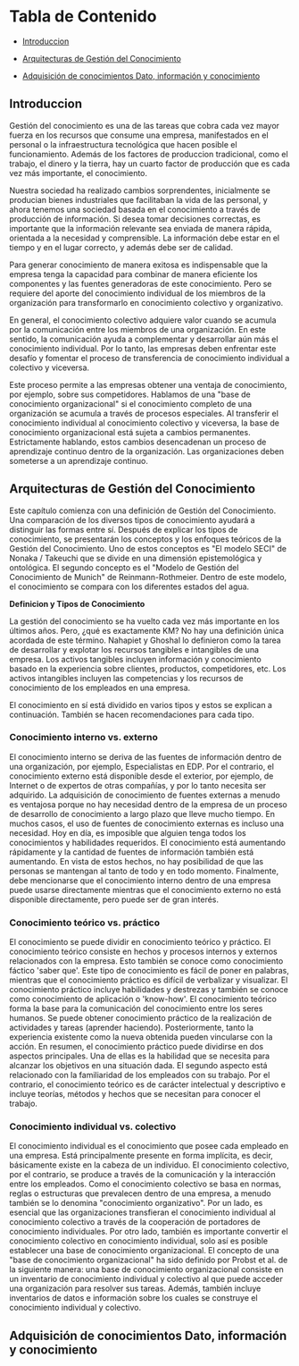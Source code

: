 <!-- START doctoc generated TOC please keep comment here to allow auto update -->
<!-- DON'T EDIT THIS SECTION, INSTEAD RE-RUN doctoc TO UPDATE -->

# Tabla de Contenido

- [Introduccion](##Introduccion)


- [Arquitecturas de Gestión del Conocimiento](##Arquitecturas-de-Gestión-del-Conocimiento)


- [Adquisición de conocimientos Dato, información y conocimiento](##Adquisición-de-conocimientos-Dato,-información-y-conocimiento)

<!-- END doctoc generated TOC please keep comment here to allow auto update -->

## Introduccion

Gestión del conocimiento es una de las tareas que cobra cada vez mayor fuerza en los recursos que consume una empresa, manifestados en el personal o la infraestructura tecnológica que hacen posible el funcionamiento. Además de los factores de produccion tradicional, como el trabajo, el dinero y la tierra, hay un cuarto factor de producción que es cada vez más importante, el conocimiento.

Nuestra sociedad ha realizado cambios sorprendentes, inicialmente se producian bienes industriales que facilitaban la vida de las personal, y ahora tenemos una sociedad basada en el conocimiento a través de producción de información. Si desea tomar decisiones correctas, es importante que la información relevante sea enviada de manera rápida, orientada a la necesidad y comprensible. La información debe estar en el tiempo y en el lugar correcto, y además debe ser de calidad. 

Para generar conocimiento de manera exitosa es indispensable que la empresa tenga la capacidad para combinar de manera eficiente los componentes y las fuentes generadoras de este conocimiento. Pero se requiere del aporte del conocimiento individual de los miembros de la organización para transformarlo en conocimiento colectivo y organizativo.

En general, el conocimiento colectivo adquiere valor cuando se acumula por la comunicación entre los miembros de una organización. En este sentido, la comunicación ayuda a complementar y desarrollar aún más el conocimiento individual. Por lo tanto, las empresas deben enfrentar este desafío y fomentar el proceso de transferencia de conocimiento individual a colectivo y viceversa.

Este proceso permite a las empresas obtener una ventaja de conocimiento, por ejemplo, sobre sus competidores. Hablamos de una "base de conocimiento organizacional" si el conocimiento completo de una organización se acumula a través de procesos especiales. Al transferir el conocimiento individual al conocimiento colectivo y viceversa, la base de conocimiento organizacional está sujeta a cambios permanentes. Estrictamente hablando, estos cambios desencadenan un proceso de aprendizaje continuo dentro de la organización. Las organizaciones deben someterse a un aprendizaje continuo.

<!---
Objetivo de la Investigacion

La conciencia de las empresas sobre la necesidad de compartir información y conocimiento es de vital importancia. Por un lado, la gestión del conocimiento requiere ayudas tales como tecnologías avanzadas y herramientas inteligentes que hacen que el conocimiento sea organizable y manejable. Por otro lado, la gestión interna del conocimiento está directamente asociada con la cultura corporativa de una organización. El conocimiento es una propiedad personal y, por lo tanto, está estrechamente vinculado a las personas que lo poseen. Las empresas deben comprender que el conocimiento de su personal es un capital intelectual valioso, un valor agregado que deben poner en el centro de sus actividades. La gestión del conocimiento no es exclusivamente un tema para grupos grandes y muchos. Especialmente las PYME (pequeñas y medianas empresas) deben confiar en la transferencia y reutilización sistemáticas de los conocimientos existentes para sobrevivir en un entorno económico en rápida evolución.

Por este motivo, el presente libro investiga la gestión del conocimiento en pymes. Si bien el buen servicio al cliente es su factor más importante, las PYME tienen grandes dificultades para gestionar el conocimiento de, para y sobre el cliente. Por lo tanto, el vínculo entre el conocimiento y la relación con el cliente y el impacto de compartir el conocimiento se examinarán en un estudio de caso. La siguiente hipótesis ha sido formulada y necesita ser verificada:

_La gestión del conocimiento es crucial para mejorar la relación con el cliente._

i) Para validar esta hipótesis, se examinará si existe una demanda de conocimiento y de dónde proviene el conocimiento relevante. ¿Hay una fuente interna disponible o la empresa depende de fuentes externas?

ii) El conocimiento existente y el conocimiento proporcionado se evaluarán con respecto a la cantidad y la calidad. También se verificará si los datos requeridos están disponibles sin solicitar o si están disponibles bajo demanda.

iii) Además, se explorará si existe una correlación entre la disponibilidad y la dependencia del conocimiento que puede conducir a una mejor relación con el cliente.

Esto significa que el primer enfoque de la encuesta es la provisión y el intercambio de conocimientos y datos de clientes. El segundo punto focal es la medida en que los empleados de la empresa dependen de estos datos.

## Desde la gestión del conocimiento a la gestión de la relación con el cliente: piramide de la conciencia de la gestion del conocimiento, espiral de vida de datos del cliente de 5 pasos, ciclo de mejora de la relación con el cliente y SIS

### Pirámide de la conciencia de la gestión del conocimiento (PKMA) 

¿Cómo deben las empresas manejar la Gestión del Conocimiento si no tienen o tienen pocos puntos de contacto hasta ahora?

En el entorno empresarial actual, es de vital importancia para las empresas tener conocimiento de, para y sobre sus clientes. Si una empresa tiene poca o ninguna experiencia con la gestión del conocimiento, es útil seguir el enfoque de 4 pasos que se describe a continuación: la "Pirámide de la conciencia de la gestión del conocimiento" (PKMA).

1. Analizar la situación actual del conocimiento en la empresa (por ejemplo, mediante un cuestionario).

2. Concienciar sobre las necesidades / beneficios (observe de cerca los errores cometidos en el pasado en relación con la gestión del conocimiento).

3. Establezca un plan e implemente acciones (por ejemplo, introduciendo una base de datos de conocimiento o capacitación regular).

4. Compartir y multiplicar la información relevante (haciendo un uso práctico de la base de datos).

Fig. 1.1 Pyramid of Knowledge Management Awareness (PKMA). ‘Pyramid of Knowledge Management Awareness (PKMA)’ by Wilde.

En este modelo, el siguiente nivel superior solo se puede alcanzar si el nivel anterior se completó con éxito.

Es crucial organizar el conocimiento disponible (conocimiento proveniente de los clientes, los proveedores y los empleados de la empresa) y aprender de los errores pasados. Pero es aún más importante compartir y multiplicar este conocimiento para obtener un "valor agregado". El capital intelectual de una empresa es un activo intangible de alto valor y clave para su éxito a largo plazo.

### Espiral de datos del cliente de 5 pasos (CDLS de 5 pasos)

¿Cómo deberían las empresas mejorar la calidad de su base de datos de conocimiento existente?

Las pymes deben pasar por un proceso de aprendizaje continuo. No es suficiente simplemente crear una herramienta de este tipo, esta herramienta también debe "cobrar vida". Las empresas con una herramienta existente a menudo se enfrentan a la mala calidad de los datos. Es necesario seleccionar cuidadosamente la información relevante. Pero, ¿cómo pueden identificarse los datos relevantes? El siguiente enfoque, denominado '5-Step CDLS' (Espiral de datos del cliente de 5 pasos), es un concepto que puede ayudar a mejorar una herramienta establecida de CRM / CKM.

1. Averigüe qué datos se necesitan.
2. Decida en qué medida se necesitan estos datos.
3. Decida si la información está o estará disponible internamente o si debe obtenerse de proveedores externos.
4. Dar prioridad a la necesidad de mantenimiento de datos, respectivamente, la necesidad de aplicaciones adicionales.
5. Inicie la implementación de funciones adicionales, respectivamente, actualice / optimice los datos existentes.

Fig. 1.2 5-Step Customer Data Life Spiral (5-Step CDLS)

Es muy importante involucrar al personal en este proceso. De esta manera, los empleados desarrollarán un sentido de ser parte de este proceso y lograrán una mayor comprensión de su necesidad. La implementación práctica de la herramienta requiere medidas concretas. Es útil establecer conceptos, por ej. (i) un concepto de autorización (quién tiene acceso a qué datos), (ii) un concepto de actualización (quién llena los datos y quién es responsable de la actualización), (iii) un concepto de organización de contenido (¿Cómo se puede manejar la información y mejorar la calidad?). En resumen, la herramienta existente con su masa de información no estructurada debe hacerse más eficiente.


### Ciclo de mejora de la relación con el cliente (CRI-C)

¿Cómo puede la gestión del conocimiento ayudar a mejorar la relación con el cliente?

Antes de que una empresa pueda pasar por un proceso de aprendizaje orientado al cliente, debe enfrentar el desafío de un proceso de aprendizaje interno. Para garantizar un alto nivel de servicio y una relación óptima con el cliente, las compañías deben considerar el siguiente enfoque consistente de 7 pasos que, en el futuro, puede llegar a ser conocido bajo el nombre de 'Ciclo de mejora de la relación con el cliente' o 'CRI-C' (Fig. 1.3).

1. Acumular los datos dentro de la empresa.
2. Categorizar la información recopilada.
3. Hacer que este conocimiento esté disponible para los usuarios de la empresa.
4. Intercambiar la información entre el personal.
5. Contextualizar el conocimiento relevante y ponerlo a disposición de los clientes.
6. Actualizar / optimizar constantemente la información.
7. Complementar el conocimiento mediante una plataforma de base de datos.

Fig. 1.3 Customer Relationship Improvement Cycle (CRI-C). ‘Customer Relationship Improvement Cycle (CRI-C)’ by Wilde.

Con la ayuda de este modelo y en un ambiente de confianza mutua, es posible (i) desarrollar productos conjuntamente con el cliente, (ii) acelerar el proceso de innovación, (iii) reaccionar más rápido a las demandas cambiantes y (iv) ganar ventaja competitiva. Al final del día, el objetivo final de cada empresa es BENEFICIAR! Entonces: Cuanto mejor sea la relación con el cliente, mayor será la ganancia.

### Sensibilización - Mejora - Compartir (SIS)

La conclusión de estas preguntas es el siguiente enfoque para la gestión de la relación con el cliente

Al emprender el proyecto de mejorar la gestión de la relación con el cliente de una empresa, es importante tener un enfoque conceptual claro. Esto se puede hacer en base al ‘Modelo SIS’ (Sensibilización - Mejora - Compartir). Cada paso de este modelo representa un nivel en el proceso general (Fig. 1.4).

Para tener éxito, es necesario seguir esta secuencia y completar los diferentes niveles paso a paso.

Fig. 1.4 Sensitization – Improvement – Sharing (SIS Model). ‘Sensitization – Improvement – Sharing Model (SIS Model)’ by Wilde.

-->
## Arquitecturas de Gestión del Conocimiento

Este capítulo comienza con una definición de Gestión del Conocimiento. Una comparación de los diversos tipos de conocimiento ayudará a distinguir las formas entre sí. Después de explicar los tipos de conocimiento, se presentarán los conceptos y los enfoques teóricos de la Gestión del Conocimiento. Uno de estos conceptos es "El modelo SECI" de Nonaka / Takeuchi que se divide en una dimensión epistemológica y ontológica. El segundo concepto es el "Modelo de Gestión del Conocimiento de Munich" de Reinmann-Rothmeier. Dentro de este modelo, el conocimiento se compara con los diferentes estados del agua.

**Definicion y Tipos de Conocimiento**

La gestión del conocimiento se ha vuelto cada vez más importante en los últimos años. Pero, ¿qué es exactamente KM? No hay una definición única acordada de este término. Nahapiet y Ghoshal lo definieron como la tarea de desarrollar y explotar los recursos tangibles e intangibles de una empresa. Los activos tangibles incluyen información y conocimiento basado en la experiencia sobre clientes, productos, competidores, etc. Los activos intangibles incluyen las competencias y los recursos de conocimiento de los empleados en una empresa.

El conocimiento en sí está dividido en varios tipos y estos se explican a continuación. También se hacen recomendaciones para cada tipo.

### Conocimiento interno vs. externo

El conocimiento interno se deriva de las fuentes de información dentro de una organización, por ejemplo, Especialistas en EDP. Por el contrario, el conocimiento externo está disponible desde el exterior, por ejemplo, de Internet o de expertos de otras compañías, y por lo tanto necesita ser adquirido. La adquisición de conocimiento de fuentes externas a menudo es ventajosa porque no hay necesidad dentro de la empresa de un proceso de desarrollo de conocimiento a largo plazo que lleve mucho tiempo. En muchos casos, el uso de fuentes de conocimiento externas es incluso una necesidad. Hoy en día, es imposible que alguien tenga todos los conocimientos y habilidades requeridos. El conocimiento está aumentando rápidamente y la cantidad de fuentes de información también está aumentando. En vista de estos hechos, no hay posibilidad de que las personas se mantengan al tanto de todo y en todo momento. Finalmente, debe mencionarse que el conocimiento interno dentro de una empresa puede usarse directamente mientras que el conocimiento externo no está disponible directamente, pero puede ser de gran interés.

### Conocimiento teórico vs. práctico

El conocimiento se puede dividir en conocimiento teórico y práctico. El conocimiento teórico consiste en hechos y procesos internos y externos relacionados con la empresa. Esto también se conoce como conocimiento fáctico 'saber que'. Este tipo de conocimiento es fácil de poner en palabras, mientras que el conocimiento práctico es difícil de verbalizar y visualizar. El conocimiento práctico incluye habilidades y destrezas y también se conoce como conocimiento de aplicación o 'know-how'. El conocimiento teórico forma la base para la comunicación del conocimiento entre los seres humanos. Se puede obtener conocimiento práctico de la realización de actividades y tareas (aprender haciendo). Posteriormente, tanto la experiencia existente como la nueva obtenida pueden vincularse con la acción. En resumen, el conocimiento práctico puede dividirse en dos aspectos principales. Una de ellas es la habilidad que se necesita para alcanzar los objetivos en una situación dada. El segundo aspecto está relacionado con la familiaridad de los empleados con su trabajo. Por el contrario, el conocimiento teórico es de carácter intelectual y descriptivo e incluye teorías, métodos y hechos que se necesitan para conocer el trabajo.

### Conocimiento individual vs. colectivo

El conocimiento individual es el conocimiento que posee cada empleado en una empresa. Está principalmente presente en forma implícita, es decir, básicamente existe en la cabeza de un individuo. El conocimiento colectivo, por el contrario, se produce a través de la comunicación y la interacción entre los empleados. Como el conocimiento colectivo se basa en normas, reglas o estructuras que prevalecen dentro de una empresa, a menudo también se lo denomina "conocimiento organizativo". Por un lado, es esencial que las organizaciones transfieran el conocimiento individual al conocimiento colectivo a través de la cooperación de portadores de conocimiento individuales. Por otro lado, también es importante convertir el conocimiento colectivo en conocimiento individual, solo así es posible establecer una base de conocimiento organizacional. El concepto de una "base de conocimiento organizacional" ha sido definido por Probst et al. de la siguiente manera: una base de conocimiento organizacional consiste en un inventario de conocimiento individual y colectivo al que puede acceder una organización para resolver sus tareas. Además, también incluye inventarios de datos e información sobre los cuales se construye el conocimiento individual y colectivo.


## Adquisición de conocimientos Dato, información y conocimiento

